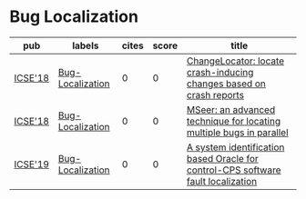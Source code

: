 # Bug Localization

|pub|labels|cites|score|title|
|---|------|-----|-----|-----|
|[ICSE'18](https://dblp.org/db/conf/icse/icse2018.html)|[Bug-Localization](Bug-Localization.md)|0|0|[ChangeLocator: locate crash-inducing changes based on crash reports](https://scholar.google.com/scholar?q=ChangeLocator%3A+locate+crash-inducing+changes+based+on+crash+reports)|
|[ICSE'18](https://dblp.org/db/conf/icse/icse2018.html)|[Bug-Localization](Bug-Localization.md)|0|0|[MSeer: an advanced technique for locating multiple bugs in parallel](https://scholar.google.com/scholar?q=MSeer%3A+an+advanced+technique+for+locating+multiple+bugs+in+parallel)|
|[ICSE'19](https://dblp.org/db/conf/icse/icse2019.html)|[Bug-Localization](Bug-Localization.md)|0|0|[A system identification based Oracle for control-CPS software fault localization](https://scholar.google.com/scholar?q=A+system+identification+based+Oracle+for+control-CPS+software+fault+localization)|
